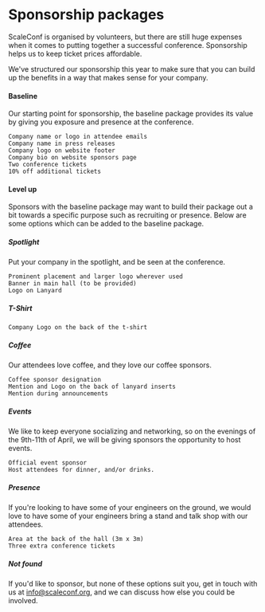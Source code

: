 # Sponsorship packages

ScaleConf is organised by volunteers, but there are still huge expenses when
it comes to putting together a successful conference. Sponsorship helps us to
keep ticket prices affordable.

We've structured our sponsorship this year to make sure that you can build
up the benefits in a way that makes sense for your company.

#### Baseline

Our starting point for sponsorship, the baseline package provides its value
by giving you exposure and presence at the conference.

    Company name or logo in attendee emails
    Company name in press releases
    Company logo on website footer
    Company bio on website sponsors page
    Two conference tickets
    10% off additional tickets

#### Level up

Sponsors with the baseline package may want to build their package out a bit
towards a specific purpose such as recruiting or presence. Below are some
options which can be added to the baseline package.

##### Spotlight

Put your company in the spotlight, and be seen at the conference.

    Prominent placement and larger logo wherever used
    Banner in main hall (to be provided)
    Logo on Lanyard

##### T-Shirt
    
    Company Logo on the back of the t-shirt

##### Coffee

Our attendees love coffee, and they love our coffee sponsors.

    Coffee sponsor designation
    Mention and Logo on the back of lanyard inserts
    Mention during announcements

##### Events

We like to keep everyone socializing and networking, so on the evenings of the
9th-11th of April, we will be giving sponsors the opportunity to host events.

    Official event sponsor
    Host attendees for dinner, and/or drinks.

##### Presence
    
If you're looking to have some of your engineers on the ground, we would love
to have some of your engineers bring a stand and talk shop with our attendees.

    Area at the back of the hall (3m x 3m)
    Three extra conference tickets

##### Not found

If you'd like to sponsor, but none of these options suit you, get in touch
with us at info@scaleconf.org, and we can discuss how else you could be
involved.

